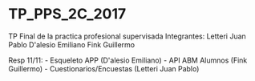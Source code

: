 # TP_PPS_2C_2017
TP Final de la practica profesional supervisada
Integrantes:
Letteri Juan Pablo
D'alesio Emiliano 
Fink Guillermo

Resp 11/11:
	- Esqueleto APP (D'alesio Emiliano)
	- API ABM Alumnos (Fink Guillermo)
	- Cuestionarios/Encuestas (Letteri Juan Pablo)
